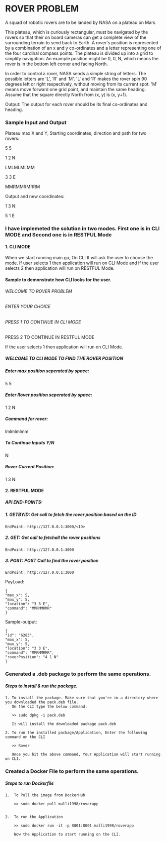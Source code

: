 
# ROVER PROBLEM

A squad of robotic rovers are to be landed by NASA on a plateau on Mars. 

This plateau, which is curiously rectangular, must be navigated by the rovers so that their on board cameras can get a complete view of the
surrounding terrain to send back to Earth.
A rover's position is represented by a combination of an x and y co-ordinates and a letter representing one of the four cardinal compass points.
The plateau is divided up into a grid to simplify navigation. An example position might be 0, 0, N, which means the rover is in the bottom left
corner and facing North.

In order to control a rover, NASA sends a simple string of letters. The possible letters are 'L', 'R' and 'M'. 'L' and 'R' makes the rover spin 90
degrees left or right respectively, without moving from its current spot.
'M' means move forward one grid point, and maintain the same heading.
Assume that the square directly North from (x, y) is (x, y+1).

Output:
The output for each rover should be its final co-ordinates and heading.


### Sample Input and Output
Plateau max X and Y, Starting coordinates, direction and path for two rovers:

5 5

1 2 N

LMLMLMLMM

3 3 E

MMRMMRMRRM

Output and new coordinates:

1 3 N

5 1 E


### I have implemeted the solution in two modes. First one is in CLI MODE and Second one is in RESTFUL Mode

#### 1. CLI MODE
When we start running main.go, On CLI It will ask the user to choose the mode. If user selects 1 then application will run on CLI Mode and if the user selects 2 then application will run on RESTFUL Mode.
#### Sample to demonstrate how CLI looks for the user.
###### WELCOME TO ROVER PROBLEM
###### ENTER YOUR CHOICE
###### PRESS 1 TO CONTINUE IN CLI MODE
PRESS 2 TO CONTINUE IN RESTFUL MODE


If the user selects 1 then application will run on CLI Mode.

##### WELCOME TO CLI MODE TO FIND THE ROVER POSITION
##### Enter max position seperated by space:
5 5
##### Enter Rover position seperated by space:
1 2 N
##### Command for rover:
lmlmlmlmm
##### To Continue Inputs Y/N
N
##### Rover Current Position:
1 3 N

#### 2. RESTFUL MODE

##### API END-POINTS:
##### 1.  GETBYID: Get call to fetch the rover position based on the ID
    EndPoint: http://127.0.0.1:3000/<ID>

##### 2. GET: Get call to fetchall the rover positions
    EndPoint: http://127.0.0.1:3000

##### 3. POST: POST Call to find the rover position
    EndPoint: http://127.0.0.1:3000
PayLoad: 

    {
    "max_x": 5,
    "max_y": 5,
    "location": "3 3 E",
    "command": "MMRMMRMR"
    }

Sample-output:

    {
    "id": "6283",
    "max_x": 5,
    "max_y": 5,
    "location": "3 3 E",
    "command": "MMRMMRMR",
    "roverPosition": "4 1 N"
    }



### Generated a .deb package to perform the same operations.

##### Steps to install & run the package.
    1. To install the package. Make sure that you're in a directory where you downloaded the pack.deb file.
       On the CLI type the below command:

       >> sudo dpkg -i pack.deb 

       It will install the downloaded package pack.deb

    2. To run the installed package/Application, Enter the following command on the CLI

       >> Rover

       Once you hit the above command, Your Application will start running on CLI.
    
### Created a Docker File to perform the same operations.

##### Steps to run Dockerfile

    1.  To Pull the image from DockerHub

        >> sudo docker pull malli1998/roverapp


    2.  To run the Application

        >> sudo docker run -it -p 8001:8001 malli1998/roverapp

        Now the Application to start running on the CLI.
     